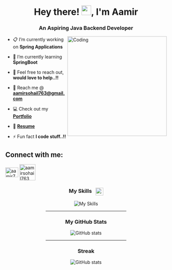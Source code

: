 <h1 align="center">Hey there! <img src="https://raw.githubusercontent.com/MartinHeinz/MartinHeinz/master/wave.gif" width="30px">, I'm Aamir</h1>
<h3 align="center">An Aspiring Java Backend Developer</h3>
<img align="right" alt="Coding" width="310" src="https://github.com/Adam-pw/Adam-pw/blob/main/animation_500_kxa883sd.gif">

- 📋 I’m currently working on **Spring Applications**

- 🌱 I’m currently learning **SpringBoot**

- 💬 Feel free to reach out, **would love to help..!!**

- 📧 Reach me @ **aamirsohail763@gmail.com**

- 💻 Check out my **[Portfolio](https://aamirsohail763.github.io/)**

- 📄 **[Resume](https://drive.google.com/file/d/1ceibXMknUcBzvuYNPzwhvagP0H_9hM08/view?usp=sharing)**

- ⚡ Fun fact **I code stuff..!!**

## Connect with me:
<p align="left">
<a href="https://linkedin.com/in/aamir763" target="blank"><img align="center" src="https://raw.githubusercontent.com/rahuldkjain/github-profile-readme-generator/master/src/images/icons/Social/linked-in-alt.svg" alt="aamir763" height="30" width="40" /></a>
<a href="https://www.hackerrank.com/aamirsohail763" target="blank"><img align="center" src="https://raw.githubusercontent.com/rahuldkjain/github-profile-readme-generator/master/src/images/icons/Social/hackerrank.svg" alt="aamirsohail763" height="50" width="50" /></a>
</p>


<div align="center">
 
  <h3>My Skills &nbsp; <img src="https://raw.githubusercontent.com/rahulbanerjee26/githubProfileReadmeGenerator/main/gifs/code.gif" height="24px" align="center" style="max-width: 100%; display: inline-block;" data-target="animated-image.originalImage"></h3>
  <img aling="left" src="https://skillicons.dev/icons?i=java,mysql,spring,maven,hibernate,html,css,js,git" alt="My Skills"/>
  <hr width="50%"/>
  <h3>My GitHub Stats</h3>
  <img src="https://github-readme-stats.vercel.app/api?username=aamirsohail763&show_icons=true&&coountprivate=true&theme=react&hide_title=true" alt="GitHub stats"/>
  <hr width="50%"/>
  <h3>Streak</h3>
  <img src="http://github-readme-streak-stats.herokuapp.com?user=AamirSohail763&theme=prussian&background=1B1D23" alt="GitHub stats"/>
</div>
